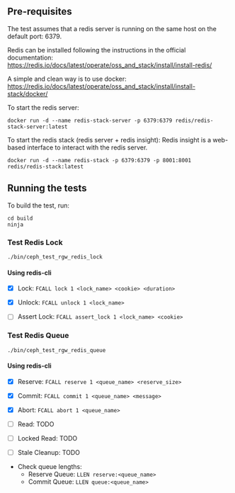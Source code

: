 

## Pre-requisites
The test assumes that a redis server is running on the same host on the default port: 6379.

Redis can be installed following the instructions in the official documentation: https://redis.io/docs/latest/operate/oss_and_stack/install/install-redis/

A simple and clean way is to use docker:
https://redis.io/docs/latest/operate/oss_and_stack/install/install-stack/docker/

To start the redis server:
```
docker run -d --name redis-stack-server -p 6379:6379 redis/redis-stack-server:latest
```

To start the redis stack (redis server + redis insight):
Redis insight is a web-based interface to interact with the redis server.
```
docker run -d --name redis-stack -p 6379:6379 -p 8001:8001 redis/redis-stack:latest
```

## Running the tests

To build the test, run:
```
cd build
ninja
```

### Test Redis Lock

```
./bin/ceph_test_rgw_redis_lock
```

#### Using redis-cli

- [x] Lock: `FCALL lock 1 <lock_name> <cookie> <duration>`

- [x] Unlock: `FCALL unlock 1 <lock_name>`

- [ ] Assert Lock: `FCALL assert_lock 1 <lock_name> <cookie>`



### Test Redis Queue 

```
./bin/ceph_test_rgw_redis_queue
```

#### Using redis-cli

- [x] Reserve: `FCALL reserve 1 <queue_name> <reserve_size>`

- [x] Commit: `FCALL commit 1 <queue_name> <message>`

- [x] Abort: `FCALL abort 1 <queue_name>`

- [ ] Read: TODO

- [ ] Locked Read: TODO

- [ ] Stale Cleanup: TODO


- Check queue lengths:
    - Reserve Queue: `LLEN reserve:<queue_name>`
    - Commit Queue: `LLEN queue:<queue_name>` 


